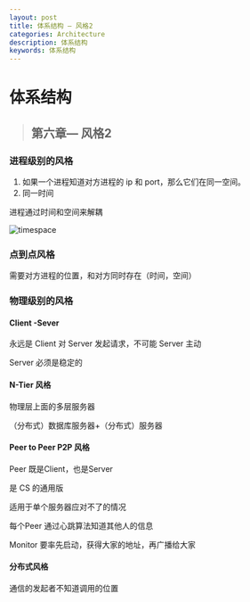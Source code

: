 ```yaml
---
layout: post
title: 体系结构 — 风格2
categories: Architecture
description: 体系结构
keywords: 体系结构
---
```


# 体系结构

> ## 第六章— 风格2



### **进程**级别的风格

1. 如果一个进程知道对方进程的 ip 和 port，那么它们在同一空间。
2. 同一时间

进程通过时间和空间来解耦

![timespace](/Users/peiyulin/Documents/pylSER.github.io/images/posts/com/timespace.png)

### 点到点风格

需要对方进程的位置，和对方同时存在（时间，空间）





### 物理级别的风格

#### Client -Sever

永远是 Client 对 Server 发起请求，不可能 Server 主动

Server 必须是稳定的

#### N-Tier 风格

物理层上面的多层服务器

（分布式）数据库服务器+（分布式）服务器



#### Peer to Peer P2P 风格

Peer 既是Client，也是Server

是 CS 的通用版

适用于单个服务器应对不了的情况

每个Peer 通过心跳算法知道其他人的信息

Monitor 要率先启动，获得大家的地址，再广播给大家



#### 分布式风格

通信的发起者不知道调用的位置

